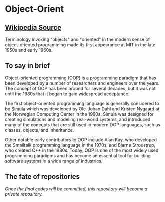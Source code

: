 # Object-Orient
## <a href="https://en.wikipedia.org/wiki/Object-oriented_programming" target = "_blank">Wikipedia Source</a>

Terminology invoking "objects" and "oriented" in the modern sense of object-oriented programming made its first appearance at MIT in the late 1950s and early 1960s. 


## To say in brief
Object-oriented programming (OOP) is a programming paradigm that has been developed by a number of researchers and engineers over the years. The concept of OOP has been around for several decades, but it was not until the 1980s that it began to gain widespread acceptance.

The first object-oriented programming language is generally considered to be <a href="https://en.wikipedia.org/wiki/Simula" target = "_blank">Simula</a> which was developed by Ole-Johan Dahl and Kristen Nygaard at the Norwegian Computing Center in the 1960s. Simula was designed for creating simulations and modeling real-world systems, and introduced many of the concepts that are still used in modern OOP languages, such as classes, objects, and inheritance.

Other notable early contributors to OOP include Alan Kay, who developed the Smalltalk programming language in the 1970s, and Bjarne Stroustrup, who created C++ in the 1980s. Today, OOP is one of the most widely used programming paradigms and has become an essential tool for building software systems in a wide range of industries.

## The fate of repositories
*Once the final codes will be committed, this repository will become a private repository.*
